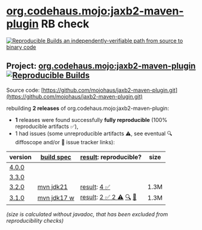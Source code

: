 [org.codehaus.mojo:jaxb2-maven-plugin](https://central.sonatype.com/artifact/org.codehaus.mojo/jaxb2-maven-plugin/versions) RB check
=======

[![Reproducible Builds](https://reproducible-builds.org/images/logos/rb.svg) an independently-verifiable path from source to binary code](https://reproducible-builds.org/)

## Project: [org.codehaus.mojo:jaxb2-maven-plugin](https://central.sonatype.com/artifact/org.codehaus.mojo/jaxb2-maven-plugin/versions) [![Reproducible Builds](https://img.shields.io/endpoint?url=https://raw.githubusercontent.com/jvm-repo-rebuild/reproducible-central/master/content/org/codehaus/mojo/jaxb2-maven-plugin/badge.json)](https://github.com/jvm-repo-rebuild/reproducible-central/blob/master/content/org/codehaus/mojo/jaxb2-maven-plugin/README.md)

Source code: [https://github.com/mojohaus/jaxb2-maven-plugin.git](https://github.com/mojohaus/jaxb2-maven-plugin.git)

rebuilding **2 releases** of org.codehaus.mojo:jaxb2-maven-plugin:
- **1** releases were found successfully **fully reproducible** (100% reproducible artifacts :white_check_mark:),
- 1 had issues (some unreproducible artifacts :warning:, see eventual :mag: diffoscope and/or :memo: issue tracker links):

| version | [build spec](/BUILDSPEC.md) | [result](https://reproducible-builds.org/docs/jvm/): reproducible? | size |
| -- | --------- | ------ | -- |
| [4.0.0](https://central.sonatype.com/artifact/org.codehaus.mojo/jaxb2-maven-plugin/4.0.0/pom) | | | |
| [3.3.0](https://central.sonatype.com/artifact/org.codehaus.mojo/jaxb2-maven-plugin/3.3.0/pom) | | | |
| [3.2.0](https://central.sonatype.com/artifact/org.codehaus.mojo/jaxb2-maven-plugin/3.2.0/pom) | [mvn jdk21](jaxb2-maven-plugin-3.2.0.buildspec) | [result](jaxb2-maven-plugin-3.2.0.buildinfo): [4 :white_check_mark: ](jaxb2-maven-plugin-3.2.0.buildcompare) | 1.3M |
| [3.1.0](https://central.sonatype.com/artifact/org.codehaus.mojo/jaxb2-maven-plugin/3.1.0/pom) | [mvn jdk17 w](jaxb2-maven-plugin-3.1.0.buildspec) | [result](jaxb2-maven-plugin-3.1.0.buildinfo): [2 :white_check_mark:  2 :warning:](jaxb2-maven-plugin-3.1.0.buildcompare) [:mag:](jaxb2-maven-plugin-3.1.0.diffoscope) [:memo:](https://github.com/mojohaus/jaxb2-maven-plugin/pull/243) | 1.3M |

<i>(size is calculated without javadoc, that has been excluded from reproducibility checks)</i>
